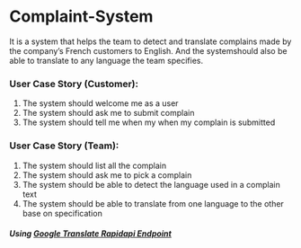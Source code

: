 # Complaint-System

It is a system that helps the team to detect and translate complains made by the company’s French customers to English. And the systemshould also be able to translate to any language the team specifies.

### User Case Story (Customer):
1. The system should welcome me as a user
2. The system should ask me to submit complain
3. The system should tell me when my when my complain is submitted

### User Case Story (Team):
1. The system should list all the complain
2. The system should ask me to pick a complain
3. The system should be able to detect the language used in a complain text
4. The system should be able to translate from one language to the other base on specification

##### Using [**Google Translate** Rapidapi Endpoint](https://rapidapi.com/googlecloud/api/google-translate1)
